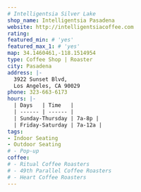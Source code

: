```yaml
---
# Intelligentsia Silver Lake
shop_name: Intelligentsia Pasadena
website: http://intelligentsiacoffee.com
rating:
featured_min: # 'yes'
featured_max_1: # 'yes'
map: 34.1460461,-118.1514954
type: Coffee Shop | Roaster
city: Pasadena
address: |-
  3922 Sunset Blvd,
  Los Angeles, CA 90029
phone: 323-663-6173
hours: |-
  | Days   | Time   |
  | ------ | ------ |
  | Sunday-Thursday | 7a-8p |
  | Friday-Saturday | 7a-12a |
tags:
- Indoor Seating
- Outdoor Seating
# - Pop-up
coffee:
# - Ritual Coffee Roasters
# - 49th Parallel Coffee Roasters
# - Heart Coffee Roasters
---
```

